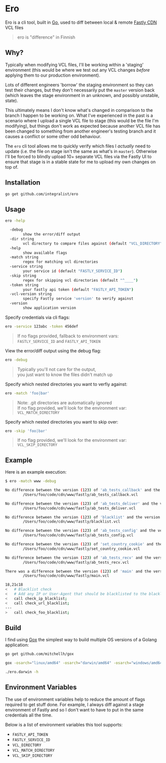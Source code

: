# Ero

Ero is a cli tool, built in [Go](https://golang.org), used to diff between local & remote [Fastly CDN](https://www.fastly.com/) VCL files

> ero is "difference" in Finnish

## Why?

Typically when modifying VCL files, I'll be working within a 'staging' environment (this would be where we test out any VCL changes _before_ applying them to our production environment). 

Lots of different engineers 'borrow' the staging environment so they can test their changes, but they don't necessarily put the `master` version back (which leaves the stage environment in an unknown, and possibly unstable, state). 

This ultimately means I don't know what's changed in comparison to the branch I happen to be working on. What I've experienced in the past is a scenario where I upload a single VCL file to stage (this would be the file I'm modifying), but things don't work as expected because another VCL file has been changed to something from another engineer's testing branch and it causes a conflict or some other odd behaviour.

The `ero` cli tool allows me to quickly verify which files I _actually_ need to update (i.e. the file on stage isn't the same as what's in `master`). Otherwise I'll be forced to blindly upload 10+ separate VCL files via the Fastly UI to ensure that stage is in a stable state for me to upload my own changes on top of.

## Installation

```bash
go get github.com/integralist/ero
```

## Usage

```bash
ero -help

  -debug
        show the error/diff output
  -dir string
        vcl directory to compare files against (default "VCL_DIRECTORY")
  -help
        show available flags
  -match string
        regex for matching vcl directories
  -service string
        your service id (default "FASTLY_SERVICE_ID")
  -skip string
        regex for skipping vcl directories (default "^____")
  -token string
        your fastly api token (default "FASTLY_API_TOKEN")
  -vcl-version string
        specify Fastly service 'version' to verify against
  -version
        show application version
```

Specify credentials via cli flags:

```bash
ero -service 123abc -token 456def
```

> If no flags provided, fallback to environment vars:  
> `FASTLY_SERVICE_ID` and `FASTLY_API_TOKEN`

View the error/diff output using the debug flag:

```bash
ero -debug
```

> Typically you'll not care for the output,  
> you just want to know the files didn't match up

Specify which nested directories you want to verfiy against:

```bash
ero -match 'foo|bar'
```

> Note: .git directories are automatically ignored  
> If no flag provided, we'll look for the environment var:  
> `VCL_MATCH_DIRECTORY`

Specify which nested directories you want to skip over:

```bash
ero -skip 'foo|bar'
```

> If no flag provided, we'll look for the environment var:  
> `VCL_SKIP_DIRECTORY`

## Example

Here is an example execution:

```bash
$ ero -match www -debug

No difference between the version (123) of 'ab_tests_callback' and the version found locally
        /Users/foo/code/cdn/www/fastly/ab_tests_callback.vcl

No difference between the version (123) of 'ab_tests_deliver' and the version found locally
        /Users/foo/code/cdn/www/fastly/ab_tests_deliver.vcl

No difference between the version (123) of 'blacklist' and the version found locally
        /Users/foo/code/cdn/www/fastly/blacklist.vcl

No difference between the version (123) of 'ab_tests_config' and the version found locally
        /Users/foo/code/cdn/www/fastly/ab_tests_config.vcl

No difference between the version (123) of 'set_country_cookie' and the version found locally
        /Users/foo/code/cdn/www/fastly/set_country_cookie.vcl

No difference between the version (123) of 'ab_tests_recv' and the version found locally
        /Users/foo/code/cdn/www/fastly/ab_tests_recv.vcl

There was a difference between the version (123) of 'main' and the version found locally
        /Users/foo/code/cdn/www/fastly/main.vcl

18,21c18
<   # Blacklist check
<   # Add any IP or User-Agent that should be blacklisted to the blacklist.vcl file
<   call check_ip_blacklist;
<   call check_url_blacklist;
---
>   call check_foo_blacklist;
```

## Build

I find using [Gox](https://github.com/mitchellh/gox) the simplest way to build multiple OS versions of a Golang application:

```bash
go get github.com/mitchellh/gox

gox -osarch="linux/amd64" -osarch="darwin/amd64" -osarch="windows/amd64" -output="ero.{{.OS}}"

./ero.darwin -h
```

## Environment Variables

The use of environment variables help to reduce the amount of flags required to get stuff done. For example, I always diff against a stage environment of Fastly and so I don't want to have to put in the same credentials all the time.

Below is a list of environment variables this tool supports:

* `FASTLY_API_TOKEN`
* `FASTLY_SERVICE_ID`
* `VCL_DIRECTORY`
* `VCL_MATCH_DIRECTORY`
* `VCL_SKIP_DIRECTORY`
